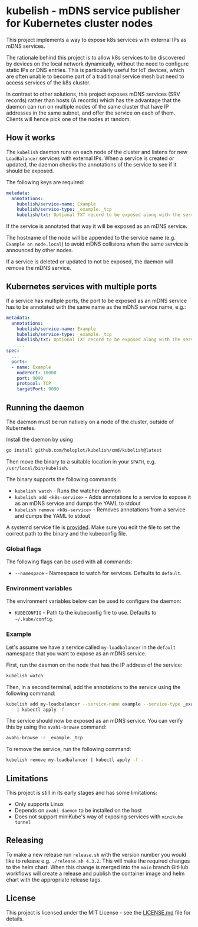 # kubelish - mDNS service publisher for Kubernetes cluster nodes

This project implements a way to expose k8s services with external IPs as mDNS services.

The rationale behind this project is to allow k8s services to be discovered by
devices on the local network dynamically, without the need to configure static IPs
or DNS entries. This is particularly useful for IoT devices, which are often unable
to become part of a traditional service mesh but need to access services of
the k8s cluster.

In contrast to other solutions, this project exposes mDNS services (SRV records)
rather than hosts (A records) which has the advantage that the daemon can run
on multiple nodes of the same cluster that have IP addresses in the same subnet,
and offer the service on each of them. Clients will hence pick one of the nodes at
random.

## How it works

The `kubelish` daemon runs on each node of the cluster and listens for new `LoadBalancer`
services with external IPs. When a service is created or updated, the daemon checks
the annotations of the service to see if it should be exposed.

The following keys are required:

```yaml
metadata:
  annotations:
    kubelish/service-name: Example
    kubelish/service-type: _example._tcp
    kubelish/txt: Optional TXT record to be exposed along with the service on mDNS
```

If the service is annotated that way it will be exposed as an mDNS service.

The hostname of the node will be appended to the service name (e.g. `Example on node.local`)
to avoid mDNS collisions when the same service is announced by other nodes.

If a service is deleted or updated to not be exposed, the daemon will remove
the mDNS service.

## Kubernetes services with multiple ports

If a service has multiple ports, the port to be exposed as an mDNS service
has to be annotated with the same name as the mDNS service name, e.g.:

```yaml
metadata:
  annotations:
    kubelish/service-name: Example
    kubelish/service-type: _example._tcp
    kubelish/txt: Optional TXT record to be exposed along with the service on mDNS
    ...
spec:
  ...
  ports:
  - name: Example
    nodePort: 10000
    port: 9090
    protocol: TCP
    targetPort: 9090
```

## Running the daemon

The daemon must be run natively on a node of the cluster, outside of Kubernetes.

Install the daemon by using

```bash
go install github.com/holoplot/kubelish/cmd/kubelish@latest
```

Then move the binary to a suitable location in your `$PATH`, e.g. `/usr/local/bin/kubelish`.

The binary supports the following commands:

- `kubelish watch` - Runs the watcher daemon
- `kubelish add <k8s-service>` - Adds annotations to a service to expose it as an mDNS service and dumps the YAML to stdout
- `kubelish remove <k8s-service>` - Removes annotations from a service and dumps the YAML to stdout

A systemd service file is [provided](kubelish.service). Make sure you
edit the file to set the correct path to the binary and the kubeconfig file.

### Global flags

The following flags can be used with all commands:
* `--namespace` - Namespace to watch for services. Defaults to `default`.

### Environment variables

The environment variables below can be used to configure the daemon:

- `KUBECONFIG` - Path to the kubeconfig file to use. Defaults to `~/.kube/config`.

### Example

Let's assume we have a service called `my-loadbalancer` in the `default` namespace that
you want to expose as an mDNS service.

First, run the daemon on the node that has the IP address of the service:

```bash
kubelish watch
```

Then, in a second terminal, add the annotations to the service using the following command:

```bash
kubelish add my-loadbalancer --service-name example --service-type _example._tcp --txt Example \
	| kubectl apply -f -
```

The service should now be exposed as an mDNS service. You can verify this by using
the `avahi-browse` command:

```bash
avahi-browse -r _example._tcp
```

To remove the service, run the following command:

```bash
kubelish remove my-loadbalancer | kubectl apply -f -
```

## Limitations

This project is still in its early stages and has some limitations:

- Only supports Linux
- Depends on `avahi-daemon` to be installed on the host
- Does not support miniKube's way of exposing services with `minikube tunnel`

## Releasing

To make a new release run `release.sh` with the version number you would like
to release e.g. `./release.sh 4.3.2`. This will make the required changes to
the helm chart. When this change is merged into the `main` branch GitHub
workflows will create a release and publish the container image and helm chart
with the appropriate release tags.

## License

This project is licensed under the MIT License - see the [LICENSE.md](LICENSE.md) file for details.
